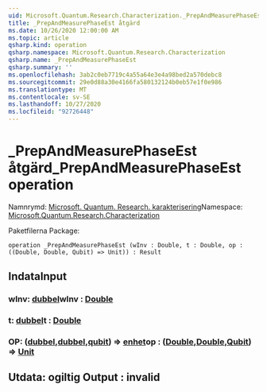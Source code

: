 ```yaml
---
uid: Microsoft.Quantum.Research.Characterization._PrepAndMeasurePhaseEst
title: _PrepAndMeasurePhaseEst åtgärd
ms.date: 10/26/2020 12:00:00 AM
ms.topic: article
qsharp.kind: operation
qsharp.namespace: Microsoft.Quantum.Research.Characterization
qsharp.name: _PrepAndMeasurePhaseEst
qsharp.summary: ''
ms.openlocfilehash: 3ab2c0eb7719c4a55a64e3e4a98bed2a570debc8
ms.sourcegitcommit: 29e0d88a30e4166fa580132124b0eb57e1f0e986
ms.translationtype: MT
ms.contentlocale: sv-SE
ms.lasthandoff: 10/27/2020
ms.locfileid: "92726448"
---
```

# <a name="_prepandmeasurephaseest-operation"></a><span data-ttu-id="2f1e8-102">_PrepAndMeasurePhaseEst åtgärd</span><span class="sxs-lookup"><span data-stu-id="2f1e8-102">_PrepAndMeasurePhaseEst operation</span></span>

<span data-ttu-id="2f1e8-103">Namnrymd: [Microsoft. Quantum. Research. karakterisering](xref:Microsoft.Quantum.Research.Characterization)</span><span class="sxs-lookup"><span data-stu-id="2f1e8-103">Namespace: [Microsoft.Quantum.Research.Characterization](xref:Microsoft.Quantum.Research.Characterization)</span></span>

<span data-ttu-id="2f1e8-104">Paketfilerna [](https://nuget.org/packages/)</span><span class="sxs-lookup"><span data-stu-id="2f1e8-104">Package: [](https://nuget.org/packages/)</span></span>




```qsharp
operation _PrepAndMeasurePhaseEst (wInv : Double, t : Double, op : ((Double, Double, Qubit) => Unit)) : Result
```


## <a name="input"></a><span data-ttu-id="2f1e8-105">Indata</span><span class="sxs-lookup"><span data-stu-id="2f1e8-105">Input</span></span>

### <a name="winv--double"></a><span data-ttu-id="2f1e8-106">wInv: [dubbel](xref:microsoft.quantum.lang-ref.double)</span><span class="sxs-lookup"><span data-stu-id="2f1e8-106">wInv : [Double](xref:microsoft.quantum.lang-ref.double)</span></span>




### <a name="t--double"></a><span data-ttu-id="2f1e8-107">t: [dubbel](xref:microsoft.quantum.lang-ref.double)</span><span class="sxs-lookup"><span data-stu-id="2f1e8-107">t : [Double](xref:microsoft.quantum.lang-ref.double)</span></span>




### <a name="op--doubledoublequbit--unit"></a><span data-ttu-id="2f1e8-108">OP: ([dubbel](xref:microsoft.quantum.lang-ref.double),[dubbel](xref:microsoft.quantum.lang-ref.double),[qubit](xref:microsoft.quantum.lang-ref.qubit)) => [enhet](xref:microsoft.quantum.lang-ref.unit)</span><span class="sxs-lookup"><span data-stu-id="2f1e8-108">op : ([Double](xref:microsoft.quantum.lang-ref.double),[Double](xref:microsoft.quantum.lang-ref.double),[Qubit](xref:microsoft.quantum.lang-ref.qubit)) => [Unit](xref:microsoft.quantum.lang-ref.unit)</span></span> 





## <a name="output--__invalidresult__"></a><span data-ttu-id="2f1e8-109">Utdata: __ogiltig <Result>__</span><span class="sxs-lookup"><span data-stu-id="2f1e8-109">Output : __invalid<Result>__</span></span>

